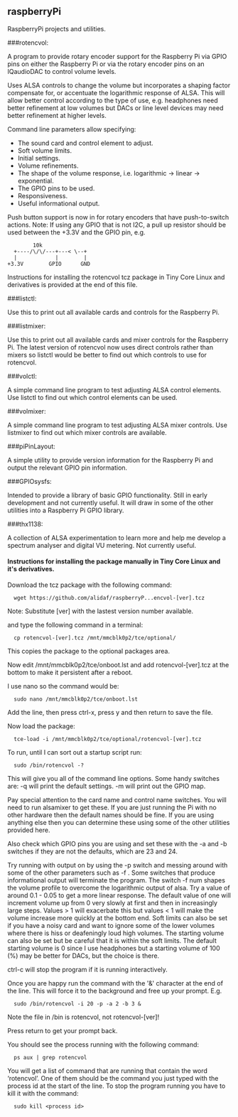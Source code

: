 ## raspberryPi
RaspberryPi projects and utilities.

###rotencvol:

A program to provide rotary encoder support for the Raspberry Pi via GPIO pins on either the Raspberry Pi or via the rotary encoder pins on an IQaudioDAC to control volume levels.

Uses ALSA controls to change the volume but incorporates a shaping factor compensate for, or accentuate the logarithmic response of ALSA. This will allow better control according to the type of use, e.g. headphones need better refinement at low volumes but DACs or line level devices may need better refinement at higher levels.

Command line parameters allow specifying:

* The sound card and control element to adjust.
* Soft volume limits.
* Initial settings.
* Volume refinements.
* The shape of the volume response, i.e. logarithmic -> linear -> exponential.
* The GPIO pins to be used.
* Responsiveness.
* Useful informational output.

Push button support is now in for rotary encoders that have push-to-switch actions.
Note: If using any GPIO that is not I2C, a pull up resistor should be used between the +3.3V and the GPIO pin, e.g.

            10k
      +----/\/\/---+---< \--+
      |            |        |
    +3.3V        GPIO      GND

Instructions for installing the rotencvol tcz package in Tiny Core Linux and derivatives is provided at the end of this file.

###listctl:

Use this to print out all available cards and controls for the Raspberry Pi.

###listmixer:

Use this to print out all available cards and mixer controls for the Raspberry Pi. The latest version of rotencvol now uses direct controls rather than mixers so listctl would be better to find out which controls to use for rotencvol.

###volctl:

A simple command line program to test adjusting ALSA control elements. Use listctl to find out which control elements can be used.

###volmixer:

A simple command line program to test adjusting ALSA mixer controls. Use listmixer to find out which mixer controls are available.

###piPinLayout:

A simple utility to provide version information for the Raspberry Pi and output the relevant GPIO pin information.

###GPIOsysfs:

Intended to provide a library of basic GPIO functionality. Still in early development and not currently useful. It will draw in some of the other utilities into a Raspberry Pi GPIO library.

###thx1138:

A collection of ALSA experimentation to learn more and help me develop a spectrum analyser and digital VU metering. Not currently useful.

#### Instructions for installing the package manually in Tiny Core Linux and it's derivatives.

Download the tcz package with the following command:

      wget https://github.com/alidaf/raspberryP...encvol-[ver].tcz

 Note: Substitute [ver] with the lastest version number available.

and type the following command in a terminal:

      cp rotencvol-[ver].tcz /mnt/mmcblk0p2/tce/optional/

This copies the package to the optional packages area.

Now edit /mnt/mmcblk0p2/tce/onboot.lst and add rotencvol-[ver].tcz at the bottom to make it persistent after 
a reboot.

I use nano so the command would be:

      sudo nano /mnt/mmcblk0p2/tce/onboot.lst

Add the line, then press ctrl-x, press y and then return to save the file.

Now load the package:

      tce-load -i /mnt/mmcblk0p2/tce/optional/rotencvol-[ver].tcz

To run, until I can sort out a startup script run:

      sudo /bin/rotencvol -?

This will give you all of the command line options. Some handy switches are:
  -q will print the default settings. 
  -m will print out the GPIO map.

Pay special attention to the card name and control name switches. You will need to run alsamixer to get these. 
If you are just running the Pi with no other hardware then the default names should be fine. If you are using 
anything else then you can determine these using some of the other utilities provided here.

Also check which GPIO pins you are using and set these with the -a and -b switches if they are not the defaults, 
which are 23 and 24.

Try running with output on by using the -p switch and messing around with some of the other parameters such 
as -f <num>. Some switches that produce informational output will terminate the program. The switch -f num 
shapes the volume profile to overcome the logarithmic output of alsa. Try a value of around 0.1 - 0.05 to get a 
more linear response. The default value of one will increment volume up from 0 very slowly at first and then in 
increasingly large steps. Values > 1 will exacerbate this but values < 1 will make the volume increase more 
quickly at the bottom end. Soft limits can also be set if you have a noisy card and want to ignore some of the 
lower volumes where there is hiss or deafeningly loud high volumes. The starting volume can also be set but be 
careful that it is within the soft limits. The default starting volume is 0 since I use headphones but a starting 
volume of 100 (%) may be better for DACs, but the choice is there.

ctrl-c will stop the program if it is running interactively.

Once you are happy run the command with the '&' character at the end of the line. This will force it to the 
background and free up your prompt. E.g.

      sudo /bin/rotencvol -i 20 -p -a 2 -b 3 &
  Note the file in /bin is rotencvol, not rotencvol-[ver]!

Press return to get your prompt back.

You should see the process running with the following command:

      ps aux | grep rotencvol

You will get a list of command that are running that contain the word ‘rotencvol’. One of them should be the 
command you just typed with the process id at the start of the line. To stop the program running you have to kill 
it with the command:

      sudo kill <process id>
